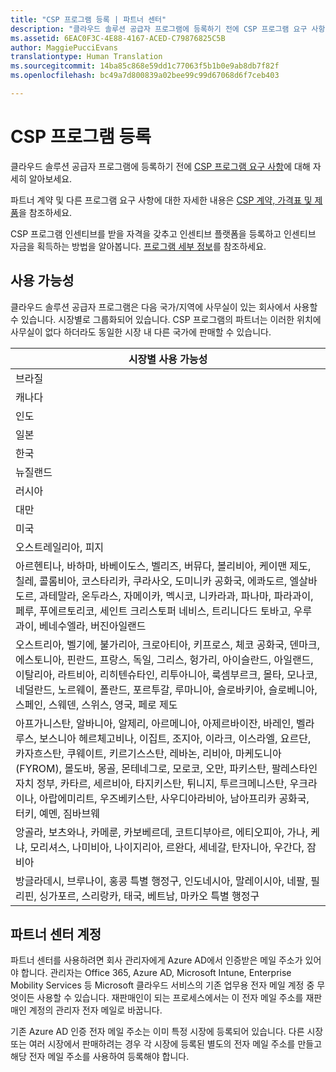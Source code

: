 ```yaml
---
title: "CSP 프로그램 등록 | 파트너 센터"
description: "클라우드 솔루션 공급자 프로그램에 등록하기 전에 CSP 프로그램 요구 사항에 대해 자세히 알아보세요."
ms.assetid: 6EAC0F3C-4E88-4167-ACED-C79876825C5B
author: MaggiePucciEvans
translationtype: Human Translation
ms.sourcegitcommit: 14ba85c868e59dd1c77063f5b1b0e9ab8db7f82f
ms.openlocfilehash: bc49a7d800839a02bee99c99d67068d6f7ceb403

---
```


# CSP 프로그램 등록


클라우드 솔루션 공급자 프로그램에 등록하기 전에 [CSP 프로그램 요구 사항]( http://go.microsoft.com/fwlink/p/?LinkId=617116)에 대해 자세히 알아보세요.

파트너 계약 및 다른 프로그램 요구 사항에 대한 자세한 내용은 [CSP 계약, 가격표 및 제품](csp-documents-and-learning-resources.md)을 참조하세요.

CSP 프로그램 인센티브를 받을 자격을 갖추고 인센티브 플랫폼을 등록하고 인센티브 자금을 획득하는 방법을 알아봅니다. [프로그램 세부 정보](https://go.microsoft.com/fwlink/?linkid=831533)를 참조하세요.

## <a href="" id="markets"></a>사용 가능성


클라우드 솔루션 공급자 프로그램은 다음 국가/지역에 사무실이 있는 회사에서 사용할 수 있습니다. 시장별로 그룹화되어 있습니다. CSP 프로그램의 파트너는 이러한 위치에 사무실이 없다 하더라도 동일한 시장 내 다른 국가에 판매할 수 있습니다.

| 시장별 사용 가능성                                                                                                                                                                                                                                                                                                                                                                                                                 |
|----------------------------------------------------------------------------------------------------------------------------------------------------------------------------------------------------------------------------------------------------------------------------------------------------------------------------------------------------------------------------------------------------------------------------------------|
| 브라질                                                                                                                                                                                                                                                                                                                                                                                                                                 |
| 캐나다                                                                                                                                                                                                                                                                                                                                                                                                                                 |
| 인도                                                                                                                                                                                                                                                                                                                                                                                                                                  |
| 일본                                                                                                                                                                                                                                                                                                                                                                                                                                  |
| 한국                                                                                                                                                                                                                                                                                                                                                                                                                                  |
| 뉴질랜드                                                                                                                                                                                                                                                                                                                                                                                                                            |
| 러시아                                                                                                                                                                                                                                                                                                                                                                                                                                 |
| 대만                                                                                                                                                                                                                                                                                                                                                                                                                                 |
| 미국                                                                                                                                                                                                                                                                                                                                                                                                                          |
| 오스트레일리아, 피지                                                                                                                                                                                                                                                                                                                                                                                                                        |
| 아르헨티나, 바하마, 바베이도스, 벨리즈, 버뮤다, 볼리비아, 케이맨 제도, 칠레, 콜롬비아, 코스타리카, 쿠라사오, 도미니카 공화국, 에콰도르, 엘살바도르, 과테말라, 온두라스, 자메이카, 멕시코, 니카라과, 파나마, 파라과이, 페루, 푸에르토리코, 세인트 크리스토퍼 네비스, 트리니다드 토바고, 우루과이, 베네수엘라, 버진아일랜드                                                                                                           |
| 오스트리아, 벨기에, 불가리아, 크로아티아, 키프로스, 체코 공화국, 덴마크, 에스토니아, 핀란드, 프랑스, 독일, 그리스, 헝가리, 아이슬란드, 아일랜드, 이탈리아, 라트비아, 리히텐슈타인, 리투아니아, 룩셈부르크, 몰타, 모나코, 네덜란드, 노르웨이, 폴란드, 포르투갈, 루마니아, 슬로바키아, 슬로베니아, 스페인, 스웨덴, 스위스, 영국, 페로 제도                                                                                          |
| 아프가니스탄, 알바니아, 알제리, 아르메니아, 아제르바이잔, 바레인, 벨라루스, 보스니아 헤르체고비나, 이집트, 조지아, 이라크, 이스라엘, 요르단, 카자흐스탄, 쿠웨이트, 키르기스스탄, 레바논, 리비아, 마케도니아(FYROM), 몰도바, 몽골, 몬테네그로, 모로코, 오만, 파키스탄, 팔레스타인 자치 정부, 카타르, 세르비아, 타지키스탄, 튀니지, 투르크메니스탄, 우크라이나, 아랍에미리트, 우즈베키스탄, 사우디아라비아, 남아프리카 공화국, 터키, 예멘, 짐바브웨 |
| 앙골라, 보츠와나, 카메룬, 카보베르데, 코트디부아르, 에티오피아, 가나, 케냐, 모리셔스, 나미비아, 나이지리아, 르완다, 세네갈, 탄자니아, 우간다, 잠비아                                                                                                                                                                                                                                                                                  |
| 방글라데시, 브루나이, 홍콩 특별 행정구, 인도네시아, 말레이시아, 네팔, 필리핀, 싱가포르, 스리랑카, 태국, 베트남, 마카오 특별 행정구                                                                                                                                                                                                                                                                                              |

 

## 파트너 센터 계정


파트너 센터를 사용하려면 회사 관리자에게 Azure AD에서 인증받은 메일 주소가 있어야 합니다. 관리자는 Office 365, Azure AD, Microsoft Intune, Enterprise Mobility Services 등 Microsoft 클라우드 서비스의 기존 업무용 전자 메일 계정 중 무엇이든 사용할 수 있습니다. 재판매인이 되는 프로세스에서는 이 전자 메일 주소를 재판매인 계정의 관리자 전자 메일로 바꿉니다.

기존 Azure AD 인증 전자 메일 주소는 이미 특정 시장에 등록되어 있습니다. 다른 시장 또는 여러 시장에서 판매하려는 경우 각 시장에 등록된 별도의 전자 메일 주소를 만들고 해당 전자 메일 주소를 사용하여 등록해야 합니다.

 

 






<!--HONumber=Nov16_HO4-->


